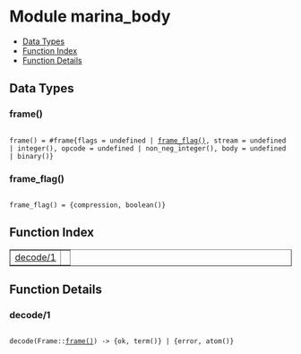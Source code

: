 

# Module marina_body #
* [Data Types](#types)
* [Function Index](#index)
* [Function Details](#functions)



<a name="types"></a>

## Data Types ##




### <a name="type-frame">frame()</a> ###



<pre><code>
frame() = #frame{flags = undefined | <a href="#type-frame_flag">frame_flag()</a>, stream = undefined | integer(), opcode = undefined | non_neg_integer(), body = undefined | binary()}
</code></pre>





### <a name="type-frame_flag">frame_flag()</a> ###



<pre><code>
frame_flag() = {compression, boolean()}
</code></pre>


<a name="index"></a>

## Function Index ##


<table width="100%" border="1" cellspacing="0" cellpadding="2" summary="function index"><tr><td valign="top"><a href="#decode-1">decode/1</a></td><td></td></tr></table>


<a name="functions"></a>

## Function Details ##

<a name="decode-1"></a>

### decode/1 ###


<pre><code>
decode(Frame::<a href="#type-frame">frame()</a>) -&gt; {ok, term()} | {error, atom()}
</code></pre>
<br />


